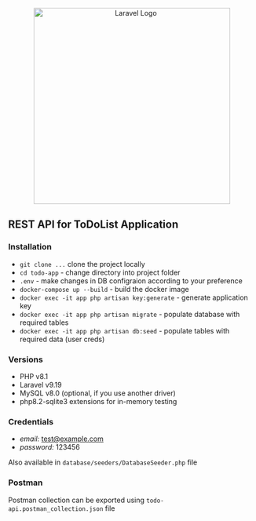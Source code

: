 <p align="center"><a href="https://laravel.com" target="_blank"><img src="https://raw.githubusercontent.com/laravel/art/master/logo-lockup/5%20SVG/2%20CMYK/1%20Full%20Color/laravel-logolockup-cmyk-red.svg" width="400" alt="Laravel Logo"></a></p>

## REST API for ToDoList Application

### Installation

- `git clone ...` clone the project locally
- `cd todo-app` - change directory into project folder
- `.env` - make changes in DB configraion according to your preference
- `docker-compose up --build` - build the docker image
- `docker exec -it app php artisan key:generate` - generate application key
- `docker exec -it app php artisan migrate` - populate database with required tables
- `docker exec -it app php artisan db:seed` - populate tables with required data (user creds)

### Versions

- PHP v8.1
- Laravel v9.19
- MySQL v8.0 (optional, if you use another driver)
- php8.2-sqlite3 extensions for in-memory testing

### Credentials

- *email:* test@example.com
- *password:* 123456

Also available in `database/seeders/DatabaseSeeder.php` file

### Postman

Postman collection can be exported using `todo-api.postman_collection.json` file
